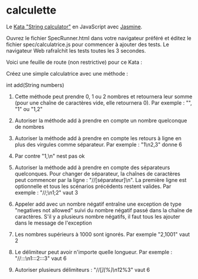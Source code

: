 calculette
==========

Le [Kata "String calculator"](http://osherove.com/tdd-kata-1/) en JavaScript avec [Jasmine](http://jasmine.github.io/2.1/introduction.html).

Ouvrez le fichier SpecRunner.html dans votre navigateur préféré et éditez le fichier spec/calculatrice.js pour commencer à ajouter des tests. Le navigateur Web rafraîchit les tests toutes les 3 secondes.

Voici une feuille de route (non restrictive) pour ce Kata :

Créez une simple calculatrice avec une méthode :

int add(String numbers)

1. Cette méthode peut prendre 0, 1 ou 2 nombres et retournera leur somme (pour une chaîne de caractères vide, elle retournera 0).
   Par exemple : "", "1" ou "1,2"

2. Autoriser la méthode add à prendre en compte un nombre quelconque de nombres

3. Autoriser la méthode add à prendre en compte les retours à ligne en plus des virgules comme séparateur.
   Par exemple : "1\n2,3" donne 6

4. Par contre "1,\n" nest pas ok

5. Autoriser la méthode add à prendre en compte des séparateurs quelconques. Pour changer de séparateur, la chaînes de caractères peut commencer par la ligne : "//[séparateur]\n". La première ligne est optionnelle et tous les scénarios précédents restent valides.
   Par exemple : "//;\n1;2" vaut 3

6. Appeler add avec un nombre négatif entraîne une exception de type "negatives not allowed" suivi du nombre négatif passé dans la chaîne de caractères. S'il y a plusieurs nombre négatifs, il faut tous les ajouter dans le message de l'exception

7. Les nombres supérieurs à 1000 sont ignorés. Par exemple "2,1001" vaut 2

8. Le délimiteur peut avoir n'importe quelle longueur. Par exemple : "//:::\n1:::2:::3" vaut 6

9. Autoriser plusieurs délimiteurs : "//[*][%]\n1*2%3" vaut 6

